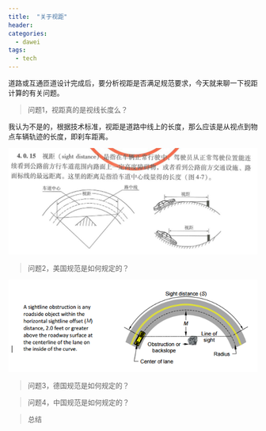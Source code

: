 ```yaml
---
title:  "关于视距"
header:
categories:
  - dawei
tags:
  - tech
---
```


道路或互通匝道设计完成后，要分析视距是否满足规范要求，今天就来聊一下视距计算的有关问题。


> 问题1，视距真的是视线长度么？



我认为不是的，根据技术标准，视距是道路中线上的长度，那么应该是从视点到物点车辆轨迹的长度，即刹车距离。

 ![sp170104_172943](https://github.com/selfpractice/selfpractice.github.io/blob/master/_bmp/sp170104_172943.jpg?raw=true)



> 问题2，美国规范是如何规定的？

![](https://github.com/selfpractice/selfpractice.github.io/blob/master/_bmp/sp170104_180337_ama.bmp?raw=true)

> 问题3，德国规范是如何规定的？



> 问题4，中国规范是如何规定的？



> 总结